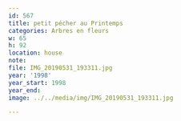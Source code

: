 ```yaml
---
id: 567
title: petit pécher au Printemps
categories: Arbres en fleurs
w: 65
h: 92
location: house
note:
file: IMG_20190531_193311.jpg
year: '1998'
year_start: 1998
year_end:
image: ../../media/img/IMG_20190531_193311.jpg

---
```

